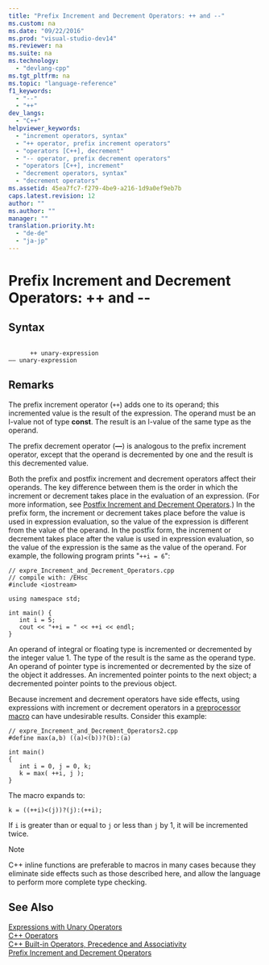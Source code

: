 ```yaml
---
title: "Prefix Increment and Decrement Operators: ++ and --"
ms.custom: na
ms.date: "09/22/2016"
ms.prod: "visual-studio-dev14"
ms.reviewer: na
ms.suite: na
ms.technology: 
  - "devlang-cpp"
ms.tgt_pltfrm: na
ms.topic: "language-reference"
f1_keywords: 
  - "--"
  - "++"
dev_langs: 
  - "C++"
helpviewer_keywords: 
  - "increment operators, syntax"
  - "++ operator, prefix increment operators"
  - "operators [C++], decrement"
  - "-- operator, prefix decrement operators"
  - "operators [C++], increment"
  - "decrement operators, syntax"
  - "decrement operators"
ms.assetid: 45ea7fc7-f279-4be9-a216-1d9a0ef9eb7b
caps.latest.revision: 12
author: ""
ms.author: ""
manager: ""
translation.priority.ht: 
  - "de-de"
  - "ja-jp"
---
```

# Prefix Increment and Decrement Operators: ++ and --
## Syntax  
  
```  
  
      ++ unary-expression  
–– unary-expression  
```  
  
## Remarks  
 The prefix increment operator (`++`) adds one to its operand; this incremented value is the result of the expression. The operand must be an l-value not of type **const**. The result is an l-value of the same type as the operand.  
  
 The prefix decrement operator (**––**) is analogous to the prefix increment operator, except that the operand is decremented by one and the result is this decremented value.  
  
 Both the prefix and postfix increment and decrement operators affect their operands. The key difference between them is the order in which the increment or decrement takes place in the evaluation of an expression. (For more information, see [Postfix Increment and Decrement Operators](../vs140/postfix-increment-and-decrement-operators-----and---.md).) In the prefix form, the increment or decrement takes place before the value is used in expression evaluation, so the value of the expression is different from the value of the operand. In the postfix form, the increment or decrement takes place after the value is used in expression evaluation, so the value of the expression is the same as the value of the operand. For example, the following program prints "`++i = 6`":  
  
```  
// expre_Increment_and_Decrement_Operators.cpp  
// compile with: /EHsc  
#include <iostream>  
  
using namespace std;  
  
int main() {  
   int i = 5;  
   cout << "++i = " << ++i << endl;  
}  
```  
  
 An operand of integral or floating type is incremented or decremented by the integer value 1. The type of the result is the same as the operand type. An operand of pointer type is incremented or decremented by the size of the object it addresses. An incremented pointer points to the next object; a decremented pointer points to the previous object.  
  
 Because increment and decrement operators have side effects, using expressions with increment or decrement operators in a [preprocessor macro](../vs140/macros--c-c---.md) can have undesirable results. Consider this example:  
  
```  
// expre_Increment_and_Decrement_Operators2.cpp  
#define max(a,b) ((a)<(b))?(b):(a)  
  
int main()  
{  
   int i = 0, j = 0, k;  
   k = max( ++i, j );  
}  
```  
  
 The macro expands to:  
  
```  
k = ((++i)<(j))?(j):(++i);  
```  
  
 If `i` is greater than or equal to `j` or less than `j` by 1, it will be incremented twice.  
  
> [!NOTE]
>  C++ inline functions are preferable to macros in many cases because they eliminate side effects such as those described here, and allow the language to perform more complete type checking.  
  
## See Also  
 [Expressions with Unary Operators](../vs140/expressions-with-unary-operators.md)   
 [C++ Operators](../vs140/c---operators.md)   
 [C++ Built-in Operators, Precedence and Associativity](../vs140/c---built-in-operators--precedence-and-associativity.md)   
 [Prefix Increment and Decrement Operators](../vs140/prefix-increment-and-decrement-operators.md)